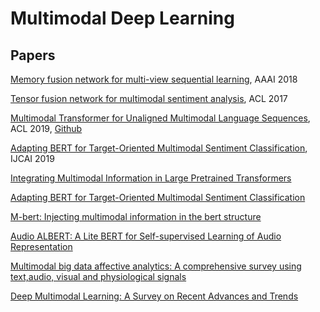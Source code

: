 # Multimodal Deep Learning

## Papers
[Memory fusion network for multi-view sequential learning](https://www.aaai.org/ocs/index.php/AAAI/AAAI18/paper/viewFile/17341/16122), AAAI 2018

[Tensor fusion network for multimodal sentiment analysis](https://www.aclweb.org/anthology/D17-1115.pdf), ACL 2017

[Multimodal Transformer for Unaligned Multimodal Language Sequences](https://arxiv.org/pdf/1906.00295.pdf), ACL 2019, [Github](https://github.com/yaohungt/Multimodal-Transformer)

[Adapting BERT for Target-Oriented Multimodal Sentiment Classification](https://www.ijcai.org/Proceedings/2019/0751.pdf), IJCAI 2019

[Integrating Multimodal Information in Large Pretrained Transformers](https://arxiv.org/abs/1908.05787)

[Adapting BERT for Target-Oriented Multimodal Sentiment Classification](https://www.ijcai.org/Proceedings/2019/0751.pdf)

[M-bert: Injecting multimodal information in the bert structure](https://arxiv.org/abs/1908.05787)

[Audio ALBERT: A Lite BERT for Self-supervised Learning of Audio Representation](https://arxiv.org/abs/2005.08575)

[Multimodal big data affective analytics: A comprehensive survey using text,audio, visual and physiological signals](https://www.sciencedirect.com/science/article/pii/S1084804519303078)

[Deep Multimodal Learning: A Survey on Recent Advances and Trends](https://ieeexplore.ieee.org/abstract/document/8103116)
